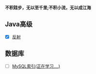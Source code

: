 **不积跬步，无以至千里;不积小流，无以成江海**



## Java高级

- [x] [反射](./Java高级/Java反射.md)

## 数据库

- [ ] [MySQL索引(正在学习....)](./数据库/MySQL.md)


